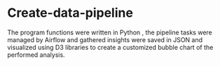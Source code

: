 # Create-data-pipeline
The program functions were written in Python , the pipeline tasks were managed by Airflow and gathered insights were saved in JSON and visualized using D3 libraries to create a customized bubble chart of the performed analysis.
